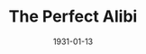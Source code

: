 ---
title: The Perfect Alibi
date: 1931-01-13
closing_date: 
layout: productions
featured_image: 
image_caption:
image_credit:
playbill:
category:
Theatre: Theatre Jacksonville
cast:
  Burton Barrs: Edward Pontifex Carter
  Carl Cesery: Jimmy Ludgrove
  Charleston Kennedy: Thomas Adams
  Eugene LeaMond: Edward Laverick
  Olive Rosenquist: Susan Cunningham
  Sara Clark: Jane West
  Isaac Peiser: Richard Mallet
  John H. Spence: Arthur Ludgrove
  Major Fothergill: Fred G. Pumpelly
  "'Sergeant' Joseph Mallet": Vernon L. Borum
  Mrs. Fulverton-Fane: Zide F. Broward
crew:
  Director: Frank F. Kells
  Props: 
    - Fay Beckett
    - Marguerite Chiasson
external_links:
---